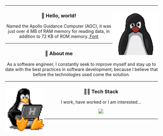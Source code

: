 <hr />
<div align="center">
  <img height="140" align="right" src="./assets/tux.gif" />
  <h3>🖖 Hello, world!</h3>
  <p>
    Named the Apollo Guidance Computer (AGC), it was just over 4 MB of RAM
    memory for reading data, in addition to 72 KB of ROM memory.<a
      href="https://canalte.ch/cp2/p3d05"
    >
      Font</a
    >
  </p>
</div>
<hr />
<div align="center">
  <h3>🧐 About me</h3>
  <p>
    As a software engineer, I constantly seek to improve myself and stay up to
    date with the best practices in software development; because I believe that
    before the technologies used come the solution.
  </p>
</div>
<hr />
<div align="center">
  <img height="140" align="left" src="./assets/tux-2.gif" />
  <h3>👨‍💻 Tech Stack</h3>
  <p>I work, have worked or I am interested...</p>
  <a href="https://skillicons.dev">
    <img
      height="75em"
      src="https://skillicons.dev/icons?i=nodejs,mongo,postgresql,next,javascript,typescript,tailwindcss,sass,html,css,git,github,md,linux,figma,vscode,docker,postman"
    />
  </a>
</div>
<hr />
